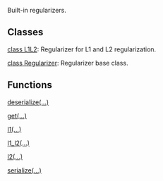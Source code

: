 Built-in regularizers.
## Classes
[class L1L2](https://tensorflow.google.cn/api_docs/python/tf/keras/regularizers/L1L2): Regularizer for L1 and L2 regularization.

[class Regularizer](https://tensorflow.google.cn/api_docs/python/tf/keras/regularizers/Regularizer): Regularizer base class.

## Functions
[deserialize(...)](https://tensorflow.google.cn/api_docs/python/tf/keras/regularizers/deserialize)

[get(...)](https://tensorflow.google.cn/api_docs/python/tf/keras/regularizers/get)

[l1(...)](https://tensorflow.google.cn/api_docs/python/tf/keras/regularizers/l1)

[l1_l2(...)](https://tensorflow.google.cn/api_docs/python/tf/keras/regularizers/l1_l2)

[l2(...)](https://tensorflow.google.cn/api_docs/python/tf/keras/regularizers/l2)

[serialize(...)](https://tensorflow.google.cn/api_docs/python/tf/keras/regularizers/serialize)

